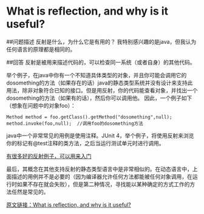 # What is reflection, and why is it useful?

##问题描述
反射是什么，为什么它是有用的？
我特别感兴趣的是java，但我认为任何语言的原理都是相同的。

##回答
反射是被用来描述代码的，可以检查同一系统（或者自身）的其他代码。

举个例子，在java中你有一个不知道具体类型的对象，并且你可能会调用它的dosomething的方法（如果存在的话）java的静态类型系统并没有设计来支持此用法，除非对象符合已知的接口。但是用反射，你的代码能查看对象，并找出一个dosomething的方法（如果有的话），然后你可以调用他。
因此，一个例子如下（想象在问题中的对象foo）：
```
Method method = foo.getClass().getMethod("dosomething",null);
method.invoke(foo,null);  //调用foo的dosomething方法
```
java中一个非常常见的用例是使用注释。JUnit 4，举个例子，将使用反射来浏览你的标记有@test注释的类方法，之后当运行测试单元时进行调用。

[有很多好的反射例子，可以用来入门](http://docs.oracle.com/javase/tutorial/reflect/index.html)

最后，其概念在其他支持反射的静态类型语言中是非常相似的。在动态语言中，上面描述的用例并不是必要的（因为编译器允许任何方法都能被任何对象调用，在运行时如果不存在就会失败），但是第二种情况，寻找能以某种确定的方式工作的方法任然是常见的。

[原文链接：What is reflection, and why is it useful?](http://stackoverflow.com/questions/37628/what-is-reflection-and-why-is-it-useful)


